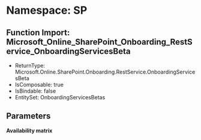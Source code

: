 # Namespace: SP

## Function Import: Microsoft_Online_SharePoint_Onboarding_RestService_OnboardingServicesBeta

- ReturnType: Microsoft.Online.SharePoint.Onboarding.RestService.OnboardingServicesBeta
- IsComposable: true
- IsBindable: false
- EntitySet: OnboardingServicesBetas

## Parameters

**Availability matrix**

